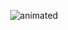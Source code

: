 <p align="center">
  <img src="https://user-images.githubusercontent.com/90043925/192133650-581f7e7e-eb7b-4ae1-92d4-1d5b5267899b.gif" alt="animated" />
</p>

<!--
**NokLLa/NokLLa** is a ✨ _special_ ✨ repository because its `README.md` (this file) appears on your GitHub profile.

Here are some ideas to get you started:

- 🔭 I’m currently working on ...
- 🌱 I’m currently learning ...
- 👯 I’m looking to collaborate on ...
- 🤔 I’m looking for help with ...
- 💬 Ask me about ...
- 📫 How to reach me: ...
- 😄 Pronouns: ...
- ⚡ Fun fact: ...
-->

